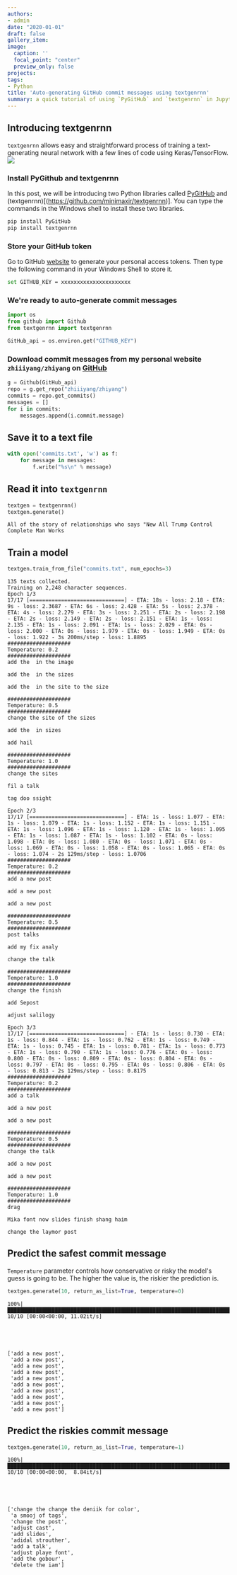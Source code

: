 ```yaml
---
authors:
- admin
date: "2020-01-01"
draft: false
gallery_item:
image:
  caption: ''
  focal_point: "center"
  preview_only: false
projects:
tags:
- Python
title: 'Auto-generating GitHub commit messages using textgenrnn'
summary: a quick tutorial of using `PyGitHub` and `textgenrnn` in Jupyter notebook
---
```



## Introducing textgenrnn
`textgenrnn` allows easy and straightforward process of training a text-generating neural network with a few lines of code using Keras/TensorFlow. 
![](https://github.com/minimaxir/textgenrnn/raw/master/docs/textgenrnn_console.gif)


### Install PyGithub and textgenrnn
In this post, we will be introducing two Python libraries called [PyGitHub](https://github.com/PyGithub/PyGithub) and (textgenrnn)[(https://github.com/minimaxir/textgenrnn)]. You can type the commands in the Windows shell to install these two libraries.

```bash
pip install PyGitHub
pip install textgenrnn
```

### Store your GitHub token
Go to GitHub [website](https://github.com/settings/tokens) to generate your personal access tokens. Then type the following command in your Windows Shell to store it. 

```bash
set GITHUB_KEY = xxxxxxxxxxxxxxxxxxxxxx
```

### We're ready to auto-generate commit messages

```python
import os
from github import Github
from textgenrnn import textgenrnn
```

```python
GitHub_api = os.environ.get("GITHUB_KEY")
```

### Download commit messages from my personal website `zhiiiyang/zhiyang` on [GitHub](https://github.com/zhiiiyang/zhiyang)


```python
g = Github(GitHub_api)
repo = g.get_repo("zhiiiyang/zhiyang")
commits = repo.get_commits()
messages = []
for i in commits:
    messages.append(i.commit.message)
```

## Save it to a text file


```python
with open('commits.txt', 'w') as f:
    for message in messages:
        f.write("%s\n" % message)
```

## Read it into `textgenrnn`


```python
textgen = textgenrnn()
textgen.generate()
```

    All of the story of relationships who says "New All Trump Control Complete Man Works
    
    

## Train a model



```python
textgen.train_from_file("commits.txt", num_epochs=3)
```

    135 texts collected.
    Training on 2,248 character sequences.
    Epoch 1/3
    17/17 [==============================] - ETA: 18s - loss: 2.18 - ETA: 9s - loss: 2.3687 - ETA: 6s - loss: 2.428 - ETA: 5s - loss: 2.378 - ETA: 4s - loss: 2.279 - ETA: 3s - loss: 2.251 - ETA: 2s - loss: 2.198 - ETA: 2s - loss: 2.149 - ETA: 2s - loss: 2.151 - ETA: 1s - loss: 2.135 - ETA: 1s - loss: 2.091 - ETA: 1s - loss: 2.029 - ETA: 0s - loss: 2.000 - ETA: 0s - loss: 1.979 - ETA: 0s - loss: 1.949 - ETA: 0s - loss: 1.922 - 3s 200ms/step - loss: 1.8895
    ####################
    Temperature: 0.2
    ####################
    add the  in the image
    
    add the  in the sizes
    
    add the  in the site to the size
    
    ####################
    Temperature: 0.5
    ####################
    change the site of the sizes
    
    add the  in sizes
    
    add hail
    
    ####################
    Temperature: 1.0
    ####################
    change the sites
    
    fil a talk
    
    tag doo ssight
    
    Epoch 2/3
    17/17 [==============================] - ETA: 1s - loss: 1.077 - ETA: 1s - loss: 1.079 - ETA: 1s - loss: 1.152 - ETA: 1s - loss: 1.151 - ETA: 1s - loss: 1.096 - ETA: 1s - loss: 1.120 - ETA: 1s - loss: 1.095 - ETA: 1s - loss: 1.087 - ETA: 1s - loss: 1.102 - ETA: 0s - loss: 1.098 - ETA: 0s - loss: 1.080 - ETA: 0s - loss: 1.071 - ETA: 0s - loss: 1.069 - ETA: 0s - loss: 1.058 - ETA: 0s - loss: 1.065 - ETA: 0s - loss: 1.074 - 2s 129ms/step - loss: 1.0706
    ####################
    Temperature: 0.2
    ####################
    add a new post
    
    add a new post
    
    add a new post
    
    ####################
    Temperature: 0.5
    ####################
    post talks
    
    add my fix analy
    
    change the talk
    
    ####################
    Temperature: 1.0
    ####################
    change the finish
    
    add Sepost
    
    adjust salilogy
    
    Epoch 3/3
    17/17 [==============================] - ETA: 1s - loss: 0.730 - ETA: 1s - loss: 0.844 - ETA: 1s - loss: 0.762 - ETA: 1s - loss: 0.749 - ETA: 1s - loss: 0.745 - ETA: 1s - loss: 0.781 - ETA: 1s - loss: 0.773 - ETA: 1s - loss: 0.790 - ETA: 1s - loss: 0.776 - ETA: 0s - loss: 0.800 - ETA: 0s - loss: 0.809 - ETA: 0s - loss: 0.804 - ETA: 0s - loss: 0.797 - ETA: 0s - loss: 0.795 - ETA: 0s - loss: 0.806 - ETA: 0s - loss: 0.813 - 2s 129ms/step - loss: 0.8175
    ####################
    Temperature: 0.2
    ####################
    add a talk
    
    add a new post
    
    add a new post
    
    ####################
    Temperature: 0.5
    ####################
    change the talk
    
    add a new post
    
    add a new post
    
    ####################
    Temperature: 1.0
    ####################
    drag
    
    Mika font now slides finish shang haim
    
    change the laymor post
    
    

## Predict the safest commit message
`Temperature` parameter controls how conservative or risky the model's guess is going to be. The higher the value is, the riskier the prediction is. 


```python
textgen.generate(10, return_as_list=True, temperature=0)
```

    100%|██████████████████████████████████████████████████████████████████████████████████| 10/10 [00:00<00:00, 11.02it/s]
    




    ['add a new post',
     'add a new post',
     'add a new post',
     'add a new post',
     'add a new post',
     'add a new post',
     'add a new post',
     'add a new post',
     'add a new post',
     'add a new post']



## Predict the riskies commit message


```python
textgen.generate(10, return_as_list=True, temperature=1)
```

    100%|██████████████████████████████████████████████████████████████████████████████████| 10/10 [00:00<00:00,  8.84it/s]
    




    ['change the change the deniik for color',
     'a smooj of tags',
     'change the post',
     'adjust cast',
     'add slides',
     'adidal strouther',
     'add a talk',
     'adjust playe font',
     'add the gobour',
     'delete the iam']


